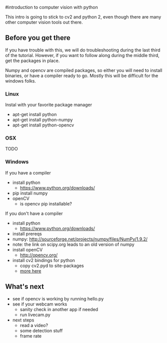 
#introduction to computer vision with python

This intro is going to stick to cv2 and python 2, even though there are many other computer vision tools out there.

## Before you get there

If you have trouble with this, we will do troubleshooting during the last third of the tutorial.  However, if you want to follow along during the middle third, get the packages in place.

Numpy and opencv are compiled packages, so either you will need to install binaries, or have a compiler ready to go. Mostly this will be difficult for the windows folks.

### Linux

Instal with your favorite package manager

* apt-get install python
* apt-get install python-numpy
* apt-get install python-opencv


### OSX

TODO

### Windows

If you have a compiler
* install python
  * https://www.python.org/downloads/
* pip install numpy
* openCV
  * is opencv pip installable?


If you don't have a compiler
* install python
    * https://www.python.org/downloads/
* install prereqs
 * numpy: http://sourceforge.net/projects/numpy/files/NumPy/1.9.2/
 * note: the link on scipy.org leads to an old version of numpy
* install openCV
  * http://opencv.org/
* install cv2 bindings for python
  * copy cv2.pyd to site-packages
  * [more here](http://opencv-python-tutroals.readthedocs.org/en/latest/py_tutorials/py_setup/py_setup_in_windows/py_setup_in_windows.html)

## What's next

* see if opencv is working by running hello.py
* see if your webcam works
  * sanity check in another app if needed
  * run livecam.py
* next steps
  * read a video?
  * some detection stuff
  * frame rate
